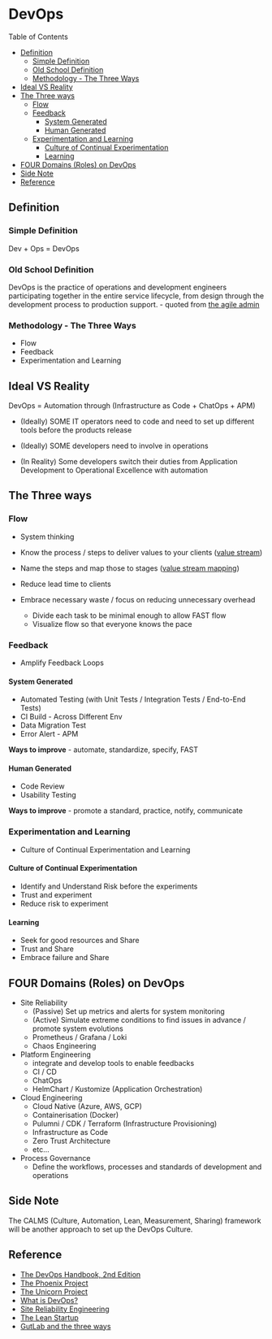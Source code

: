 # DevOps <!-- omit in toc -->

Table of Contents

- [Definition](#definition)
  - [Simple Definition](#simple-definition)
  - [Old School Definition](#old-school-definition)
  - [Methodology - The Three Ways](#methodology---the-three-ways)
- [Ideal VS Reality](#ideal-vs-reality)
- [The Three ways](#the-three-ways)
  - [Flow](#flow)
  - [Feedback](#feedback)
    - [System Generated](#system-generated)
    - [Human Generated](#human-generated)
  - [Experimentation and Learning](#experimentation-and-learning)
    - [Culture of Continual Experimentation](#culture-of-continual-experimentation)
    - [Learning](#learning)
- [FOUR Domains (Roles) on DevOps](#four-domains-roles-on-devops)
- [Side Note](#side-note)
- [Reference](#reference)

## Definition

### Simple Definition

Dev + Ops = DevOps

### Old School Definition

DevOps is the practice of operations and development engineers participating together in the entire service lifecycle, from design through the development process to production support. - quoted from [the agile admin](https://theagileadmin.com/what-is-devops)

### Methodology - The Three Ways

- Flow
- Feedback
- Experimentation and Learning

## Ideal VS Reality

DevOps = Automation through (Infrastructure as Code + ChatOps + APM)

- (Ideally) SOME IT operators need to code and need to set up different tools before the products release
- (Ideally) SOME developers need to involve in operations

- (In Reality) Some developers switch their duties from Application Development to Operational Excellence with automation

## The Three ways

### Flow

- System thinking

- Know the process / steps to deliver values to your clients ([value stream](https://en.wikipedia.org/wiki/Value_stream))
- Name the steps and map those to stages ([value stream mapping](https://en.wikipedia.org/wiki/Value-stream_mapping))
- Reduce lead time to clients
- Embrace necessary waste / focus on reducing unnecessary overhead
  - Divide each task to be minimal enough to allow FAST flow
  - Visualize flow so that everyone knows the pace

### Feedback

- Amplify Feedback Loops

#### System Generated

- Automated Testing (with Unit Tests / Integration Tests / End-to-End Tests)
- CI Build - Across Different Env
- Data Migration Test
- Error Alert - APM

**Ways to improve** - automate, standardize, specify, FAST

#### Human Generated

- Code Review
- Usability Testing

**Ways to improve** - promote a standard, practice, notify, communicate

### Experimentation and Learning

- Culture of Continual Experimentation and Learning

#### Culture of Continual Experimentation

- Identify and Understand Risk before the experiments
- Trust and experiment
- Reduce risk to experiment

#### Learning

- Seek for good resources and Share
- Trust and Share
- Embrace failure and Share

## FOUR Domains (Roles) on DevOps

- Site Reliability
  - (Passive) Set up metrics and alerts for system monitoring
  - (Active) Simulate extreme conditions to find issues in advance / promote system evolutions
  - Prometheus / Grafana / Loki
  - Chaos Engineering
- Platform Engineering
  - integrate and develop tools to enable feedbacks
  - CI / CD
  - ChatOps
  - HelmChart / Kustomize (Application Orchestration)
- Cloud Engineering
  - Cloud Native (Azure, AWS, GCP)
  - Containerisation (Docker)
  - Pulumni / CDK / Terraform (Infrastructure Provisioning)
  - Infrastructure as Code
  - Zero Trust Architecture
  - etc...
- Process Governance
  - Define the workflows, processes and standards of development and operations

## Side Note

The CALMS (Culture, Automation, Lean, Measurement, Sharing) framework will be another approach to set up the DevOps Culture.

## Reference

- [The DevOps Handbook, 2nd Edition](https://itrevolution.com/product/the-devops-handbook-second-edition "https://itrevolution.com/product/the-devops-handbook-second-edition")
- [The Phoenix Project](https://itrevolution.com/product/the-phoenix-project "hthttps://itrevolution.com/product/the-phoenix-project")
- [The Unicorn Project](https://itrevolution.com/product/the-unicorn-project "https://itrevolution.com/product/the-unicorn-project")
- [What is DevOps?](https://resources.github.com/devops "https://resources.github.com/devops")
- [Site Reliability Engineering](https://www.oreilly.com/library/view/site-reliability-engineering "https://www.oreilly.com/library/view/site-reliability-engineering")
- [The Lean Startup](https://theleanstartup.com "https://theleanstartup.com")
- [GutLab and the three ways](https://about.gitlab.com/blog/2022/06/15/gitlab-and-the-three-ways-of-devops "https://about.gitlab.com/blog/2022/06/15/gitlab-and-the-three-ways-of-devops")
